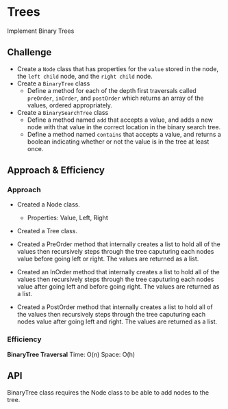 # Trees
<!-- Short summary or background information -->
Implement Binary Trees
## Challenge
<!-- Description of the challenge -->
* Create a `Node` class that has properties for the `value` stored in the node, the `left child` node, and the `right child` node.
* Create a `BinaryTree` class
  * Define a method for each of the depth first traversals called `preOrder`, `inOrder`, and `postOrder` which returns an array of the values, ordered appropriately.
* Create a `BinarySearchTree` class
  * Define a method named `add` that accepts a value, and adds a new node with that value in the correct location in the binary search tree.
  * Define a method named `contains` that accepts a value, and returns a boolean indicating whether or not the value is in the tree at least once.

## Approach & Efficiency
<!-- What approach did you take? Why? What is the Big O space/time for this approach? -->
### Approach
* Created a  Node class.
  * Properties: Value, Left, Right
  
* Created a Tree class.

* Created a PreOrder method that internally creates a list to hold all of the values then recursively steps through the tree caputuring each nodes value before going left or right. The values are returned as a list.
* Created an InOrder method that internally creates a list to hold all of the values then recursively steps through the tree caputuring each nodes value after going left and before going right. The values are returned as a list.
* Created a PostOrder method that internally creates a list to hold all of the values then recursively steps through the tree caputuring each nodes value after going left and right. The values are returned as a list.

### Efficiency
**BinaryTree Traversal**
Time: O(n)
Space: O(h)


## API
<!-- Description of each method publicly available in each of your trees -->
BinaryTree class requires the Node class to be able to add nodes to the tree.